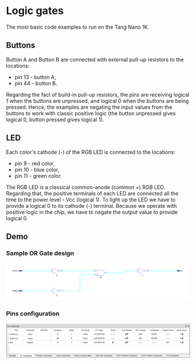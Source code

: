 # Logic gates

The most basic code examples to run on the Tang Nano 1K.

## Buttons

Button A and Button B are connected with external pull-up resistors to the locations:
- pin 13 - button A,
- pin 44 - button B.

Regarding the fact of build-in pull-up resistors, the pins are receiving logical 1 when the buttons are unpressed, and logical 0 when the buttons are being pressed. Hence, the examples are negating the input values from the buttons to work with classic positive logic (the button unpressed gives logical 0, button pressed gives logical 1).

## LED

Each color's cathode (-) of the RGB LED is connected to the locations:
- pin 9 - red color,
- pin 10 - blue color,
- pin 11 - green color.

The RGB LED is a classical common-anode (common +) RGB LED. Regarding that, the positive terminals of each LED are connected all the time to the power level - Vcc (logical 1). To light up the LED we have to provide a logical 0 to its cathode (-) terminal. Because we operate with positive logic in the chip, we have to negate the output value to provide logical 0.

## Demo

### Sample OR Gate design

![or](./images/or-design.png)

### Pins configuration

![or](./images/io-configuration.png)